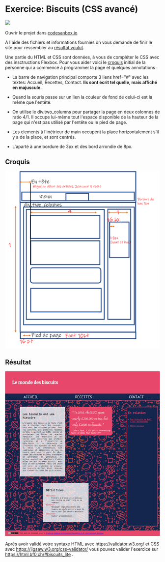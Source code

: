 # Exercice: Biscuits (CSS avancé)

[![](https://codesandbox.io/static/img/play-codesandbox.svg)](https://codesandbox.io/s/github/bfritscher/cours-html-exercices/tree/master/CSS_Flexbox_Biscuits_lite)

Ouvrir le projet dans [codesanbox.io](https://codesandbox.io/s/github/bfritscher/cours-html-exercices/tree/master/CSS_Flexbox_Biscuits_lite)

A l'aide des fichiers et informations fournies on vous demande de finir le site pour ressembler au <a href="#resultat">résultat voulut</a>.

Une partie du HTML et CSS sont données, à vous de compléter le CSS avec des insctructions Flexbox. Pour vous aider voici le <a href="#croquis">croquis</a> initial de la personne qui a commencé à programmer la page et quelques annotations :

- La barre de navigation principal comporte 3 liens href="#" avec les textes: Accueil, Recettes, Contact.
    **Ils sont écrit tel quelle, mais affiché en majuscule.**

- Quand la souris passe sur un lien la couleur de fond de celui-ci est la même que l'entête.

- On utilise le div.two_columns pour partager la page en deux colonnes de ratio 4/1. Il occupe lui-même tout l'espace disponible de la hauteur de la page qui n'est pas utilisé par l'entête ou le pied de page.

- Les elements à l'inétrieur de main occupent la place horizontalement s'il y a de la place, et sont centrés.

- L'aparté à une bordure de 3px et des bord arrondie de 8px.

<h2 id="croquis">Croquis</h2>

![](croquis.png)

<h2 id="resultat">Résultat</h2>

![](apercu.png)


Après avoir validé votre syntaxe HTML avec https://validator.w3.org/ et CSS avec https://jigsaw.w3.org/css-validator/ vous pouvez valider l'exercice sur https://html.bf0.ch/#biscuits_lite .
